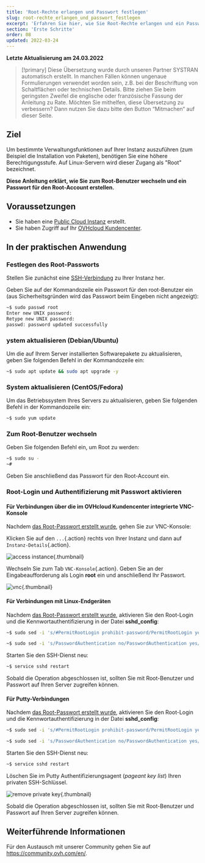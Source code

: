 ```yaml
---
title: 'Root-Rechte erlangen und Passwort festlegen'
slug: root-rechte_erlangen_und_passwort_festlegen
excerpt: 'Erfahren Sie hier, wie Sie Root-Rechte erlangen und ein Passwort vergeben'
section: 'Erste Schritte'
order: 08
updated: 2022-03-24
---
```


**Letzte Aktualisierung am 24.03.2022**

> [!primary]
> Diese Übersetzung wurde durch unseren Partner SYSTRAN automatisch erstellt. In manchen Fällen können ungenaue Formulierungen verwendet worden sein, z.B. bei der Beschriftung von Schaltflächen oder technischen Details. Bitte ziehen Sie beim geringsten Zweifel die englische oder französische Fassung der Anleitung zu Rate. Möchten Sie mithelfen, diese Übersetzung zu verbessern? Dann nutzen Sie dazu bitte den Button “Mitmachen“ auf dieser Seite.
>

## Ziel

Um bestimmte Verwaltungsfunktionen auf Ihrer Instanz auszuführen (zum Beispiel die Installation von Paketen), benötigen Sie eine höhere Berechtigungsstufe. Auf Linux-Servern wird dieser Zugang als "Root" bezeichnet.

**Diese Anleitung erklärt, wie Sie zum Root-Benutzer wechseln und ein Passwort für den Root-Account erstellen.**

## Voraussetzungen

- Sie haben eine [Public Cloud Instanz](https://docs.ovh.com/de/public-cloud/public-cloud-erste-schritte/#schritt-3-instanz-erstellen) erstellt.
- Sie haben Zugriff auf Ihr [OVHcloud Kundencenter](https://www.ovh.com/auth/?action=gotomanager&from=https://www.ovh.de/&ovhSubsidiary=de).

## In der praktischen Anwendung

### Festlegen des Root-Passworts <a name="settingtherootpassword"></a>

Stellen Sie zunächst eine [SSH-Verbindung](https://docs.ovh.com/de/public-cloud/public-cloud-erste-schritte/#schritt-4-mit-ihrer-instanz-verbinden) zu Ihrer Instanz her.

Geben Sie auf der Kommandozeile ein Passwort für den root-Benutzer ein (aus Sicherheitsgründen wird das Passwort beim Eingeben nicht angezeigt):

```bash
~$ sudo passwd root
Enter new UNIX password:
Retype new UNIX password:
passwd: password updated successfully
```

### ystem aktualisieren (Debian/Ubuntu)

Um die auf Ihrem Server installierten Softwarepakete zu aktualisieren, geben Sie folgenden Befehl in der Kommandozeile ein:

```bash
~$ sudo apt update && sudo apt upgrade -y
```

### System aktualisieren (CentOS/Fedora)

Um das Betriebssystem Ihres Servers zu aktualisieren, geben Sie folgenden Befehl in der Kommandozeile ein:

```bash
~$ sudo yum update
```

### Zum Root-Benutzer wechseln

Geben Sie folgenden Befehl ein, um Root zu werden:

```bash
~$ sudo su -
~#
```

Geben Sie anschließend das Passwort für den Root-Account ein.


### Root-Login und Authentifizierung mit Passwort aktivieren

#### Für Verbindungen über die im OVHcloud Kundencenter integrierte VNC-Konsole

Nachdem [das Root-Passwort erstellt wurde](#settingtherootpassword), gehen Sie zur VNC-Konsole:

Klicken Sie auf den `...`{.action} rechts von Ihrer Instanz und dann auf `Instanz-Details`{.action}. 

![access instance](images/instancedetails.png){.thumbnail} 

Wechseln Sie zum Tab `VNC-Konsole`{.action}. Geben Sie an der Eingabeaufforderung als Login **root** ein und anschließend Ihr Passwort.

![vnc](images/vnc.png){.thumbnail} 

#### Für Verbindungen mit Linux-Endgeräten

Nachdem [das Root-Passwort erstellt wurde](#settingtherootpassword), aktivieren Sie den Root-Login und die Kennwortauthentifizierung in der Datei **sshd_config**:

```bash
~$ sudo sed -i 's/#PermitRootLogin prohibit-password/PermitRootLogin yes/g' /etc/ssh/sshd_config

~$ sudo sed -i 's/PasswordAuthentication no/PasswordAuthentication yes/g' /etc/ssh/sshd_config
```

Starten Sie den SSH-Dienst neu:

```bash
~$ service sshd restart
```

Sobald die Operation abgeschlossen ist, sollten Sie mit Root-Benutzer und Passwort auf Ihren Server zugreifen können.

#### Für Putty-Verbindungen

Nachdem [das Root-Passwort erstellt wurde](#settingtherootpassword), aktivieren Sie den Root-Login und die Kennwortauthentifizierung in der Datei **sshd_config**:

```bash
~$ sudo sed -i 's/#PermitRootLogin prohibit-password/PermitRootLogin yes/g' /etc/ssh/sshd_config

~$ sudo sed -i 's/PasswordAuthentication no/PasswordAuthentication yes/g' /etc/ssh/sshd_config
```

Starten Sie den SSH-Dienst neu:

```bash
~$ service sshd restart
```

Löschen Sie im Putty Authentifizierungsagent (*pageant key list*) Ihren privaten SSH-Schlüssel.

![remove private key](images/pageantkeylist.png){.thumbnail}

Sobald die Operation abgeschlossen ist, sollten Sie mit Root-Benutzer und Passwort auf Ihren Server zugreifen können.

## Weiterführende Informationen

Für den Austausch mit unserer Community gehen Sie auf <https://community.ovh.com/en/>.
